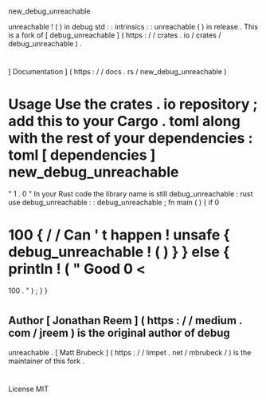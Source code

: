 #
new_debug_unreachable
>
unreachable
!
(
)
in
debug
std
:
:
intrinsics
:
:
unreachable
(
)
in
release
.
This
is
a
fork
of
[
debug_unreachable
]
(
https
:
/
/
crates
.
io
/
crates
/
debug_unreachable
)
.
#
#
[
Documentation
]
(
https
:
/
/
docs
.
rs
/
new_debug_unreachable
)
#
#
Usage
Use
the
crates
.
io
repository
;
add
this
to
your
Cargo
.
toml
along
with
the
rest
of
your
dependencies
:
toml
[
dependencies
]
new_debug_unreachable
=
"
1
.
0
"
In
your
Rust
code
the
library
name
is
still
debug_unreachable
:
rust
use
debug_unreachable
:
:
debug_unreachable
;
fn
main
(
)
{
if
0
>
100
{
/
/
Can
'
t
happen
!
unsafe
{
debug_unreachable
!
(
)
}
}
else
{
println
!
(
"
Good
0
<
=
100
.
"
)
;
}
}
#
#
Author
[
Jonathan
Reem
]
(
https
:
/
/
medium
.
com
/
jreem
)
is
the
original
author
of
debug
-
unreachable
.
[
Matt
Brubeck
]
(
https
:
/
/
limpet
.
net
/
mbrubeck
/
)
is
the
maintainer
of
this
fork
.
#
#
License
MIT

